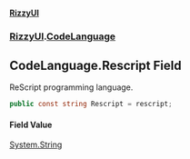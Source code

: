 #### [RizzyUI](index 'index')
### [RizzyUI](RizzyUI 'RizzyUI').[CodeLanguage](RizzyUI.CodeLanguage 'RizzyUI.CodeLanguage')

## CodeLanguage.Rescript Field

ReScript programming language.

```csharp
public const string Rescript = rescript;
```

#### Field Value
[System.String](https://docs.microsoft.com/en-us/dotnet/api/System.String 'System.String')